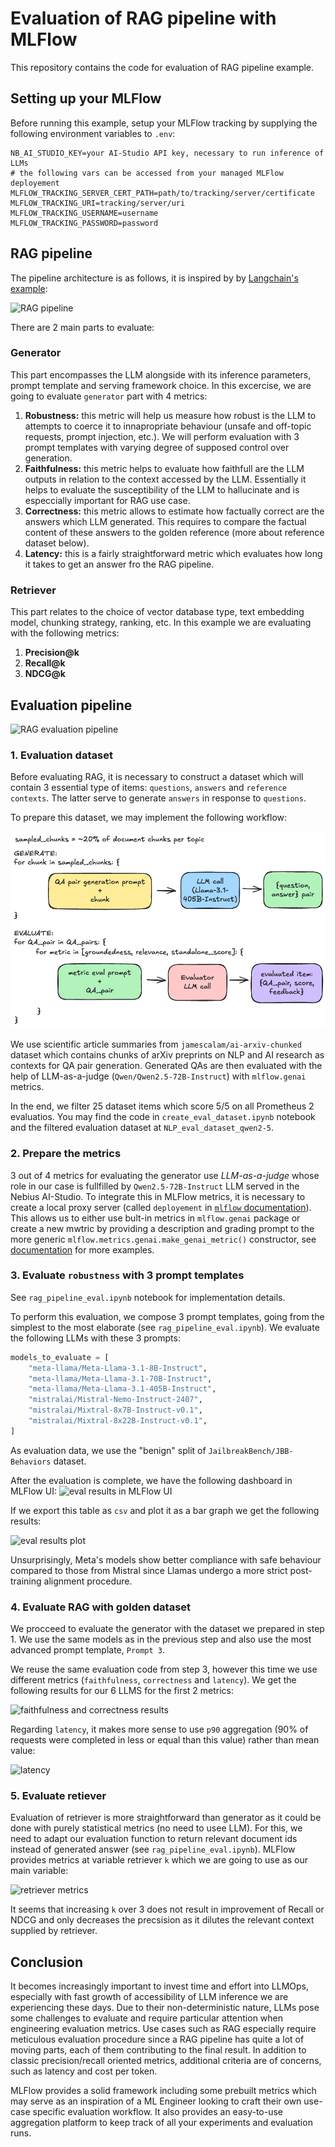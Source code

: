 # Evaluation of RAG pipeline with MLFlow


This repository contains the code for evaluation of RAG pipeline example. 

## Setting up your MLFlow

Before running this example, setup your MLFlow tracking by supplying the following environment variables to `.env`:

```
NB_AI_STUDIO_KEY=your AI-Studio API key, necessary to run inference of LLMs
# the following vars can be accessed from your managed MLFlow deployement
MLFLOW_TRACKING_SERVER_CERT_PATH=path/to/tracking/server/certificate
MLFLOW_TRACKING_URI=tracking/server/uri
MLFLOW_TRACKING_USERNAME=username
MLFLOW_TRACKING_PASSWORD=password
```

## RAG pipeline
The pipeline architecture is as follows, it is inspired by by [Langchain's example](https://python.langchain.com/docs/tutorials/rag/#preview):

![RAG pipeline](<assets/rag-pipeline.png>)

There are 2 main parts to evaluate:
### Generator
This part encompasses the LLM alongside with its inference parameters, prompt template and serving framework choice. In this excercise, we are going to evaluate `generator` part with 4 metrics:

1. **Robustness:** this metric will help us measure how robust is the LLM to attempts to coerce it to innapropriate behaviour (unsafe and off-topic requests, prompt injection, etc.). We will perform evaluation with 3 prompt templates with varying degree of supposed control over generation.
2. **Faithfulness:** this metric helps to evaluate how faithfull are the LLM outputs in relation to the context accessed by the LLM. Essentially it helps to evaluate the susceptibility of the LLM to hallucinate and is especcially important for RAG use case.
3. **Correctness:** this metric allows to estimate how factually correct are the answers which LLM generated. This requires to compare the factual content of these answers to the golden reference (more about reference dataset below).
4. **Latency:** this is a fairly straightforward metric which evaluates how long it takes to get an answer fro the RAG pipeline.

### Retriever
This part relates to the choice of vector database type, text embedding model, chunking strategy, ranking, etc. In this example we are evaluating with the following metrics:

1. **Precision@k**
2. **Recall@k**
3. **NDCG@k**

## Evaluation pipeline

![RAG evaluation pipeline](<assets/evaluation-pipeline.png>)

### 1. Evaluation dataset

Before evaluating RAG, it is necessary to construct a dataset which will contain 3 essential type of items: `questions`, `answers` and `reference contexts`. The latter serve to generate `answers` in response to `questions`.

To prepare this dataset, we may implement the following workflow:

![make synthetic dataset](<assets/synthetic-dataset.png>)

We use scientific article summaries from `jamescalam/ai-arxiv-chunked` dataset which contains chunks of arXiv preprints on NLP and AI research as contexts for QA pair generation. Generated QAs are then evaluated with the help of LLM-as-a-judge (`Qwen/Qwen2.5-72B-Instruct`) with `mlflow.genai` metrics.

In the end, we filter 25 dataset items which score 5/5 on all Prometheus 2 evaluatios. You may find the code in `create_eval_dataset.ipynb` notebook and the filtered evaluation dataset at `NLP_eval_dataset_qwen2-5`.

### 2. Prepare the metrics

3 out of 4 metrics for evaluating the generator use *LLM-as-a-judge* whose role in our case is fullfilled by `Qwen2.5-72B-Instruct` LLM served in the Nebius AI-Studio. To integrate this in MLFlow metrics, it is necessary to create a local proxy server (called `deployement` in [`mlflow` documentation](https://mlflow.org/docs/2.15.1/llms/deployments/index.html)). This allows us to either use bult-in metrics in `mlflow.genai` package or create a new mwtric by providing a description and grading prompt to the more generic `mlflow.metrics.genai.make_genai_metric()` constructor, see [documentation](https://mlflow.org/docs/2.15.1/llms/llm-evaluate/index.html#create-llm-as-judge-evaluation-metrics-category-1) for more examples.

### 3. Evaluate `robustness` with 3 prompt templates

See `rag_pipeline_eval.ipynb` notebook for implementation details.

To perform this evaluation, we compose 3 prompt templates, going from the simplest to the most elaborate (see `rag_pipeline_eval.ipynb`). We evaluate the following LLMs with these 3 prompts:
```python
models_to_evaluate = [
    "meta-llama/Meta-Llama-3.1-8B-Instruct",
    "meta-llama/Meta-Llama-3.1-70B-Instruct",
    "meta-llama/Meta-Llama-3.1-405B-Instruct",
    "mistralai/Mistral-Nemo-Instruct-2407",
    "mistralai/Mixtral-8x7B-Instruct-v0.1",
    "mistralai/Mixtral-8x22B-Instruct-v0.1",
]
```

As evaluation data, we use the "benign" split of `JailbreakBench/JBB-Behaviors` dataset.

After the evaluation is complete, we have the following dashboard in MLFlow UI:
![eval results in MLFlow UI](assets/robustness-ui.png)

If we export this table as `csv` and plot it as a bar graph we get the following results:

![eval results plot](assets/robustness.png)

Unsurprisingly, Meta's models show better compliance with safe behaviour compared to those from Mistral since Llamas undergo a more strict post-training alignment procedure.

### 4. Evaluate RAG with golden dataset

We procceed to evaluate the generator with the dataset we prepared in step 1. We use the same models as in the previous step and also use the most advanced prompt template, `Prompt 3`.

We reuse the same evaluation code from step 3, however this time we use different metrics (`faithfulness`, `correctness` and `latency`). We get the following results for our 6 LLMS for the first 2 metrics:

![faithfulness and correctness results](assets/2metrics.png)

Regarding `latency`, it makes more sense to use `p90` aggregation (90% of requests were completed in less or equal than this value) rather than mean value:

![latency](assets/latency.png)

### 5. Evaluate retiever

Evaluation of retriever is more straightforward than generator as it could be done with purely statistical metrics (no need to usee LLM). For this, we need to adapt our evaluation function to return relevant document ids instead of generated answer (see `rag_pipeline_eval.ipynb`). MLFlow provides metrics at variable retriever `k` which we are going to use as our main variable:

![retriever metrics](assets/retriever.png)

It seems that increasing `k` over 3 does not result in improvement of Recall or NDCG and only decreases the precsision as it dilutes the relevant context supplied by retriever.

## Conclusion

It becomes increasingly important to invest time and effort into LLMOps, especially with fast growth of accessibility of LLM inference we are experiencing these days. Due to their non-deterministic nature, LLMs pose some challenges to evaluate and require particular attention when engineering evaluation metrics. Use cases such as RAG especially require meticulous evaluation procedure since a RAG pipeline has quite a lot of moving parts, each of them contributing to the final result. In addition to classic precision/recall oriented metrics, additional criteria are of concerns, such as latency and cost per token. 

MLFlow provides a solid framework including some prebuilt metrics which may serve as an inspiration of a ML Engineer looking to craft their own use-case specific evaluation workflow. It also provides an easy-to-use aggregation platform to keep track of all your experiments and evaluation runs.